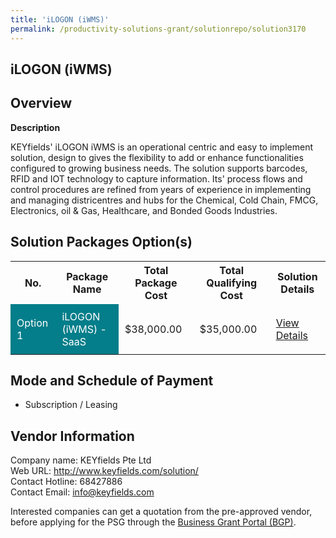 ```yaml
---
title: 'iLOGON (iWMS)'
permalink: /productivity-solutions-grant/solutionrepo/solution3170
---
```


## iLOGON (iWMS)

## Overview

**Description**

KEYfields' iLOGON iWMS is an operational centric and easy to implement solution, design to gives the flexibility to add or enhance functionalities configured to growing business needs. The solution supports barcodes, RFID and IOT technology to capture information. Its' process flows and control procedures are refined from years of experience in implementing and managing districentres and hubs for the Chemical, Cold Chain, FMCG, Electronics, oil & Gas, Healthcare, and Bonded Goods Industries.

## Solution Packages Option(s)

<table>
<tr>
<th><b>No.</b></th>
<th><b>Package Name</b></th>
<th><b>Total Package Cost</b></th>
<th><b>Total Qualifying Cost</b></th>
<th><b>Solution Details</b></th>
</tr>
<tr>
<td style='padding: 10px; background-color: #037E8A; color: #FFFFFF;'>Option 1</td>
<td style='padding: 10px; background-color: #037E8A; color: #FFFFFF;'>iLOGON (iWMS) - SaaS</td>
<td style='padding: 10px;'>$38,000.00</td>
<td style='padding: 10px;'>$35,000.00</td>
<td style='padding: 10px;'><a href='https://www.gobusiness.gov.sg/images/psg/Keyfields_Desensitised_Annex_3_21July2022.pdf' target='_blank'>View Details</a></td>
</tr>
</table>

## Mode and Schedule of Payment

 - Subscription / Leasing

## Vendor Information

 Company name: KEYfields Pte Ltd<br>Web URL: http://www.keyfields.com/solution/ <br>Contact Hotline: 68427886 <br>Contact Email: info@keyfields.com 

Interested companies can get a quotation from the pre-approved vendor, before applying for the PSG through the <a href='https://www.businessgrants.gov.sg/' target='_blank' rel='noopener'>Business Grant Portal (BGP)</a>.

<script src="/jquery/resize-tables.js"></script>
